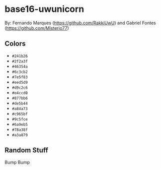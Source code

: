 # base16-uwunicorn

By: Fernando Marques (https://github.com/RakkiUwU) and Gabriel Fontes (https://github.com/Misterio77)

## Colors

* `#241b26`
* `#2f2a3f`
* `#46354a`
* `#6c3cb2`
* `#7e5f83`
* `#eed5d9`
* `#d9c2c6`
* `#e4ccd0`
* `#877bb6`
* `#de5b44`
* `#a84a73`
* `#c965bf`
* `#9c5fce`
* `#6a9eb5`
* `#78a38f`
* `#a3a079`

## Random Stuff

Bump
Bump
